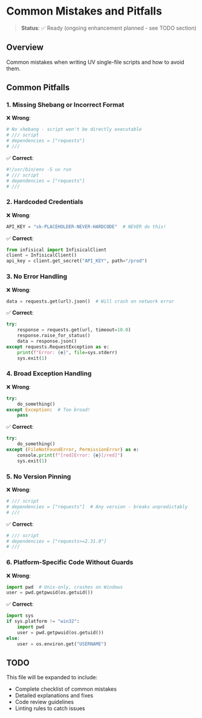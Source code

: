 # Common Mistakes and Pitfalls

> **Status**: ✅ Ready (ongoing enhancement planned - see TODO section)

## Overview

Common mistakes when writing UV single-file scripts and how to avoid them.

## Common Pitfalls

### 1. Missing Shebang or Incorrect Format

❌ **Wrong**:

```python
# No shebang - script won't be directly executable
# /// script
# dependencies = ["requests"]
# ///
```

✅ **Correct**:

```python
#!/usr/bin/env -S uv run
# /// script
# dependencies = ["requests"]
# ///
```

### 2. Hardcoded Credentials

❌ **Wrong**:

```python
API_KEY = "sk-PLACEHOLDER-NEVER-HARDCODE"  # NEVER do this!
```

✅ **Correct**:

```python
from infisical import InfisicalClient
client = InfisicalClient()
api_key = client.get_secret("API_KEY", path="/prod")
```

### 3. No Error Handling

❌ **Wrong**:

```python
data = requests.get(url).json()  # Will crash on network error
```

✅ **Correct**:

```python
try:
    response = requests.get(url, timeout=10.0)
    response.raise_for_status()
    data = response.json()
except requests.RequestException as e:
    print(f"Error: {e}", file=sys.stderr)
    sys.exit(1)
```

### 4. Broad Exception Handling

❌ **Wrong**:

```python
try:
    do_something()
except Exception:  # Too broad!
    pass
```

✅ **Correct**:

```python
try:
    do_something()
except (FileNotFoundError, PermissionError) as e:
    console.print(f"[red]Error: {e}[/red]")
    sys.exit(1)
```

### 5. No Version Pinning

❌ **Wrong**:

```python
# /// script
# dependencies = ["requests"]  # Any version - breaks unpredictably
# ///
```

✅ **Correct**:

```python
# /// script
# dependencies = ["requests>=2.31.0"]
# ///
```

### 6. Platform-Specific Code Without Guards

❌ **Wrong**:

```python
import pwd  # Unix-only, crashes on Windows
user = pwd.getpwuid(os.getuid())
```

✅ **Correct**:

```python
import sys
if sys.platform != "win32":
    import pwd
    user = pwd.getpwuid(os.getuid())
else:
    user = os.environ.get("USERNAME")
```

## TODO

This file will be expanded to include:

-   Complete checklist of common mistakes
-   Detailed explanations and fixes
-   Code review guidelines
-   Linting rules to catch issues
